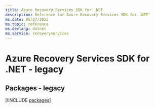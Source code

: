 ```yaml
---
title: Azure Recovery Services SDK for .NET
description: Reference for Azure Recovery Services SDK for .NET
ms.date: 05/27/2025
ms.topic: reference
ms.devlang: dotnet
ms.service: recoveryservices
---
```

# Azure Recovery Services SDK for .NET - legacy
## Packages - legacy
[!INCLUDE [packages](recovery-services-index.md)]
